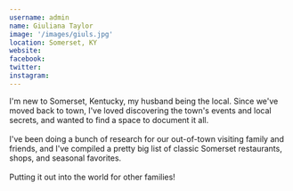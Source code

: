 ```yaml
---
username: admin
name: Giuliana Taylor
image: '/images/giuls.jpg'
location: Somerset, KY
website:
facebook: 
twitter: 
instagram: 
---
```

I'm new to Somerset, Kentucky, my husband being the local. Since we've moved back to town, I've loved discovering the town's events and local secrets, and wanted to find a space to document it all.  
<br/>
I've been doing a bunch of research for our out-of-town visiting family and friends, and I've compiled a pretty big list of classic Somerset restaurants, shops, and seasonal favorites.  
<br/>
Putting it out into the world for other families!